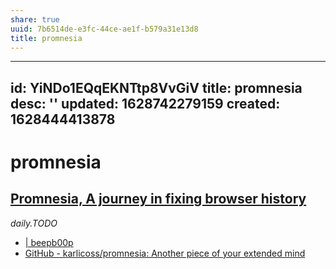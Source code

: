 ```yaml
---
share: true
uuid: 7b6514de-e3fc-44ce-ae1f-b579a31e13d8
title: promnesia
---
```

---
id: YiNDo1EQqEKNTtp8VvGiV
title: promnesia
desc: ''
updated: 1628742279159
created: 1628444413878
---
# promnesia
[Promnesia, A journey in fixing browser history](https://beepb00p.xyz/promnesia.html)
-------------------------------------------------------------------------------------

_daily.TODO_

* [ | beepb00p](https://beepb00p.xyz/promnesia.html)
* [GitHub - karlicoss/promnesia: Another piece of your extended mind](https://github.com/karlicoss/promnesia)
